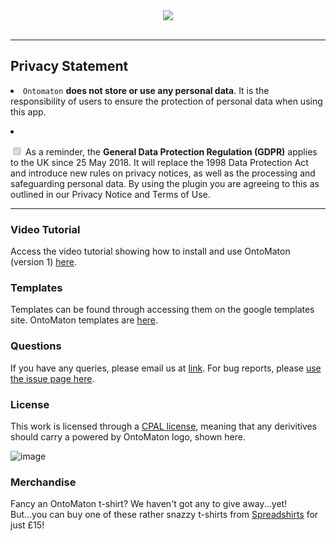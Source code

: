 <div align="center">
<img src="https://github.com/ISA-agents/OntoMaton/blob/master/figures/ontomaton.png" align="center"/>
</div>

<br/>

___

## Privacy Statement

<li>
	<code>Ontomaton</code> <strong>does not store or use any personal data</strong>. It is the responsibility of users to ensure the protection of personal data when using this app.</p>
</li>
<li class="task-list-item">
<p><input type="checkbox" id="" disabled="" class="task-list-item-checkbox" checked=""> As a reminder, the <strong>General Data Protection Regulation (GDPR)</strong> applies to the UK since 25 May 2018. It will replace the 1998 Data Protection Act and introduce new rules on privacy notices, as well as the processing and safeguarding personal data. By using the plugin you are agreeing to this as outlined in our Privacy Notice and Terms of Use.</p>
</li>

___
 
### Video Tutorial

Access the video tutorial showing how to install and use OntoMaton (version 1) [here](http://www.youtube.com/watch?v=Qs0nxGBfQac&feature=player_embedded).
 
### Templates

Templates can be found through accessing them on the google templates site. OntoMaton templates are [here](https://drive.google.com/templates?type=spreadsheets&q=ontomaton).

### Questions

If you have any queries, please email us at [link](mailto:isaagents@googlegroups.com). For bug reports, please [use the issue page here](https://github.com/ISA-agents/OntoMaton/issues).

### License

This work is licensed through a [CPAL license](http://isatab.sf.net/licenses/OntoMaton-license.html), meaning that any derivitives should carry a powered by OntoMaton logo, shown here.

![image](http://isatab.sf.net/assets/img/agents/ontomaton-part-of-isaagents.png)

### Merchandise

Fancy an OntoMaton t-shirt? We haven't got any to give away...yet! But...you can buy one of these rather snazzy t-shirts from [Spreadshirts](http://antarctic-design.spreadshirt.co.uk/men-s-classic-t-shirt-A22910590/customize/color/2) for just £15!



